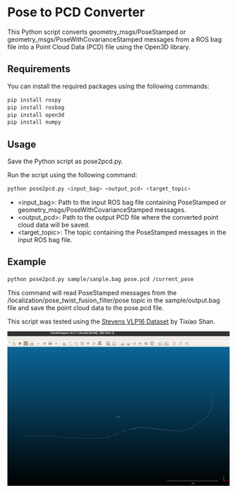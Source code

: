 # Pose to PCD Converter
This Python script converts geometry_msgs/PoseStamped or geometry_msgs/PoseWithCovarianceStamped messages from a ROS bag file into a Point Cloud Data (PCD) file using the Open3D library.

## Requirements
You can install the required packages using the following commands:

```bash
pip install rospy
pip install rosbag
pip install open3d
pip install numpy
```

## Usage
Save the Python script as pose2pcd.py.

Run the script using the following command:

```bash
python pose2pcd.py <input_bag> <output_pcd> <target_topic>
```
- <input_bag>: Path to the input ROS bag file containing PoseStamped or geometry_msgs/PoseWithCovarianceStamped messages.
- <output_pcd>: Path to the output PCD file where the converted point cloud data will be saved.
- <target_topic>: The topic containing the PoseStamped messages in the input ROS bag file.
## Example

```bash
python pose2pcd.py sample/sanple.bag pose.pcd /current_pose
```
This command will read PoseStamped messages from the /localization/pose_twist_fusion_filter/pose topic in the sample/output.bag file and save the point cloud data to the pose.pcd file.


This script was tested using the [Stevens VLP16 Dataset](https://github.com/TixiaoShan/Stevens-VLP16-Dataset) by Tixiao Shan.

![Sample Image](sample/sample.png)

